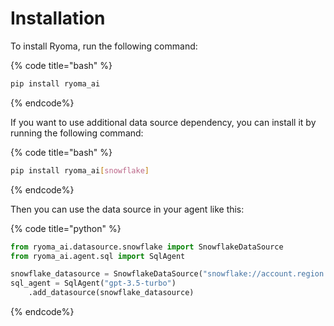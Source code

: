 # Installation

To install Ryoma, run the following command:

{% code title="bash" %}
```bash
pip install ryoma_ai
```
{% endcode%}

If you want to use additional data source dependency, you can install it by running the following command:

{% code title="bash" %}
```bash
pip install ryoma_ai[snowflake]
```
{% endcode%}

Then you can use the data source in your agent like this:

{% code title="python" %}

```python
from ryoma_ai.datasource.snowflake import SnowflakeDataSource
from ryoma_ai.agent.sql import SqlAgent

snowflake_datasource = SnowflakeDataSource("snowflake://account.region.snowflakecomputing.com/db")
sql_agent = SqlAgent("gpt-3.5-turbo")
    .add_datasource(snowflake_datasource)
```
{% endcode%}